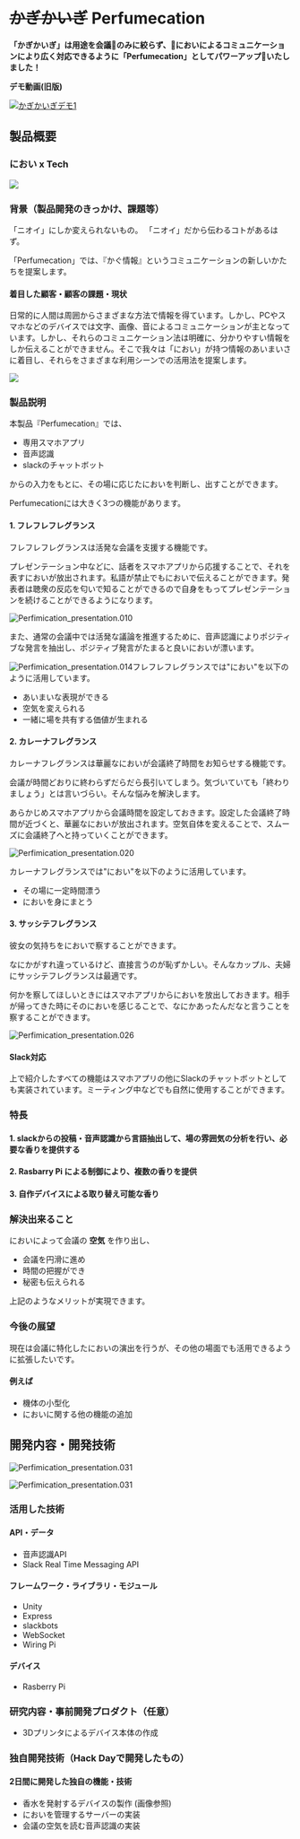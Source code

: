 # ~~かぎかいぎ~~ Perfumecation

**「かぎかいぎ」は用途を会議のみに絞らず、においによるコミュニケーションにより広く対応できるように「Perfumecation」としてパワーアップいたしました！**

**デモ動画(旧版)**

[![かぎかいぎデモ1](video/thumb.png)](https://youtu.be/AlUW1v5Ie9c)

## 製品概要
### におい x Tech

<img src="img/presen/Perfimication_presentation.003.png" />

### 背景（製品開発のきっかけ、課題等）

「ニオイ」にしか変えられないもの。
「ニオイ」だから伝わるコトがあるはず。

「Perfumecation」では、『かぐ情報』というコミュニケーションの新しいかたちを提案します。


#### 着目した顧客・顧客の課題・現状

日常的に人間は周囲からさまざまな方法で情報を得ています。しかし、PCやスマホなどのデバイスでは文字、画像、音によるコミュニケーションが主となっています。しかし、それらのコミュニケーション法は明確に、分かりやすい情報をしか伝えることができません。そこで我々は「におい」が持つ情報のあいまいさに着目し、それらをさまざまな利用シーンでの活用法を提案します。

<img src="img/info.png" />



### 製品説明

本製品『Perfumecation』では、

- 専用スマホアプリ
- 音声認識
- slackのチャットボット

からの入力をもとに、その場に応じたにおいを判断し、出すことができます。

Perfumecationには大きく3つの機能があります。

#### 1. フレフレフレグランス

フレフレフレグランスは活発な会議を支援する機能です。

プレゼンテーション中などに、話者をスマホアプリから応援することで、それを表すにおいが放出されます。私語が禁止でもにおいで伝えることができます。発表者は聴衆の反応を匂いで知ることができるので自身をもってプレゼンテーションを続けることができるようになります。

![Perfimication_presentation.010](img/presen/Perfimication_presentation.010.png)

また、通常の会議中では活発な議論を推進するために、音声認識によりポジティブな発言を抽出し、ポジティブ発言がたまると良いにおいが漂います。



![Perfimication_presentation.014](img/presen/Perfimication_presentation.014.png)フレフレフレグランスでは"におい"を以下のように活用しています。

- あいまいな表現ができる
- 空気を変えられる
- 一緒に場を共有する価値が生まれる

#### 2. カレーナフレグランス

カレーナフレグランスは華麗なにおいが会議終了時間をお知らせする機能です。

会議が時間どおりに終わらずだらだら長引いてしまう。気づいていても「終わりましょう」とは言いづらい。そんな悩みを解決します。

あらかじめスマホアプリから会議時間を設定しておきます。設定した会議終了時間が近づくと、華麗なにおいが放出されます。空気自体を変えることで、スムーズに会議終了へと持っていくことができます。

![Perfimication_presentation.020](img/presen/Perfimication_presentation.020.png)

カレーナフレグランスでは"におい"を以下のように活用しています。

- その場に一定時間漂う
- においを身にまとう

#### 3. サッシテフレグランス

彼女の気持ちをにおいで察することができます。

なにかがすれ違っているけど、直接言うのが恥ずかしい。そんなカップル、夫婦にサッシテフレグランスは最適です。

何かを察してほしいときにはスマホアプリからにおいを放出しておきます。相手が帰ってきた時にそのにおいを感じることで、なにかあったんだなと言うことを察することができます。

![Perfimication_presentation.026](img/presen/Perfimication_presentation.026.png)

#### Slack対応

上で紹介したすべての機能はスマホアプリの他にSlackのチャットボットとしても実装されています。ミーティング中などでも自然に使用することができます。

### 特長

#### 1. slackからの投稿・音声認識から言語抽出して、場の雰囲気の分析を行い、必要な香りを提供する

#### 2. Rasbarry Pi による制御により、複数の香りを提供

#### 3. 自作デバイスによる取り替え可能な香り

### 解決出来ること

においによって会議の **空気** を作り出し、
- 会議を円滑に進め
- 時間の把握ができ
- 秘密も伝えられる

上記のようなメリットが実現できます。

### 今後の展望

現在は会議に特化したにおいの演出を行うが、その他の場面でも活用できるように拡張したいです。

#### 例えば

- 機体の小型化
- においに関する他の機能の追加

## 開発内容・開発技術

![Perfimication_presentation.031](img/presen/Perfimication_presentation.031.png)

![Perfimication_presentation.031](img/presen/Perfimication_presentation.032.png)


### 活用した技術
#### API・データ

* 音声認識API
* Slack Real Time Messaging API

#### フレームワーク・ライブラリ・モジュール

* Unity
* Express
* slackbots
* WebSocket
* Wiring Pi

#### デバイス

* Rasberry Pi

### 研究内容・事前開発プロダクト（任意）

* 3Dプリンタによるデバイス本体の作成


### 独自開発技術（Hack Dayで開発したもの）
#### 2日間に開発した独自の機能・技術

* 香水を発射するデバイスの製作 (画像参照)
* においを管理するサーバーの実装
* 会議の空気を読む音声認識の実装
